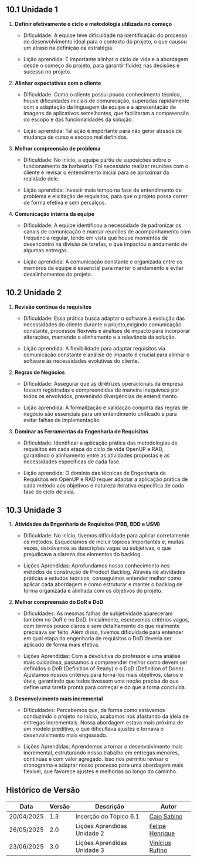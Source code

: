 ## 10.1 Unidade 1

1. **Definir efetivamente o ciclo e metodologia utilizada no começo**

    - Dificuldade: A equipe teve dificuldade na identificação do processo de desenvolvimento ideal para o contexto do projeto, o que causou um atraso na definição da estratégia.

    - Lição aprendida: É importante alinhar o ciclo de vida e a abordagem desde o começo do projeto, para garantir fluidez nas decisões e sucesso no projeto.

2. **Alinhar expectativas com o cliente**

    - Dificuldade: Como o cliente possui pouco conhecimento técnico, houve dificuldades iniciais de comunicação, superadas rapidamente com a adaptação da linguagem da equipe e a apresentação de imagens de aplicativos semelhantes, que facilitaram a compreensão do escopo e das funcionalidades da solução.

    - Lição aprendida: Tal ação é importante para não gerar atrasos de mudança de curso e escopo mal definidos.

3. **Melhor compreensão de problema**

    - Dificuldade: No início, a equipe partiu de suposições sobre o funcionamento da barbearia. Foi necessário realizar reuniões com o cliente e revisar o entendimento inicial para se aproximar da realidade dele.

    - Lição aprendida: Investir mais tempo na fase de entendimento de problema e elicitação de requisitos, para que o projeto possa correr de forma efetiva e sem percalços. 

4. **Comunicação interna da equipe**

    - Dificuldade: A equipe identificou a necessidade de padronizar os canais de comunicação e marcar reuniões de acompanhamento com frequência regular, tendo em vista que houve momentos de desencontro na divisão de tarefas, o que impactou o andamento de algumas entregas.

    - Lição aprendida: A comunicação constante e organizada entre os membros da equipe é essencial para manter o andamento e evitar desalinhamentos do projeto.

## 10.2 Unidade 2

1. **Revisão contínua de requisitos**

    - Dificuldade: Essa prática busca adaptar o software à evolução das necessidades do cliente durante o projeto,exigindo comunicação constante, processos flexíveis e análises de impacto para incorporar alterações, mantendo o alinhamento e a relevância da solução.

    - Lição aprendida:  A flexibilidade para adaptar requisitos via comunicação constante e análise de impacto é crucial para alinhar o software às necessidades evolutivas do cliente.

2. **Regras de Negócios** 

    - Dificuldade: Assegurar que as diretrizes operacionais da empresa fossem registradas e compreendidas de maneira inequívoca por todos os envolvidos, prevenindo divergências de entendimento.

    - Lição aprendida: A formalização e validação conjunta das regras de negócio são essenciais para um entendimento unificado e para evitar falhas de implementação.

3. **Dominar as Ferramentas da Engenharia de Requisitos**

    - Dificuldade: Identificar a aplicação prática das metodologias de requisitos em cada etapa do ciclo de vida OpenUP e RAD, garantindo o alinhamento entre as atividades 
propostas e as necessidades específicas de cada fase.

    - Lição aprendida: O domínio das técnicas de Engenharia de Requisitos em OpenUP e RAD requer adaptar a aplicação prática de cada método aos objetivos e natureza iterativa específica de cada fase do ciclo de vida.

## 10.3 Unidade 3

1. **Atividades da Engenharia de Requisitos (PBB, BDD e USM)**

    -  Dificuldade: No início, tivemos dificuldade para aplicar corretamente os métodos. Esquecíamos de incluir tópicos importantes e, muitas vezes, deixávamos as descrições vagas ou subjetivas, o que prejudicava a clareza dos elementos do backlog.

    - Lições Aprendidas: Aprofundamos nosso conhecimento nos métodos de construção de Product Backlog. Através de atividades práticas e estudos teóricos, conseguimos entender melhor como aplicar cada abordagem e como estruturar e manter o backlog de forma organizada e alinhada com os objetivos do projeto.

2. **Melhor compreensão do DoR e DoD**
    - Dificuldades: As mesmas falhas de subjetividade apareceram também no DoR e no DoD. Inicialmente, escrevemos critérios vagos, com termos pouco claros e sem detalhamento do que realmente precisava ser feito. Além disso, tivemos dificuldade para entender em qual etapa da engenharia de requisitos o DoD deveria ser aplicado de forma mais efetiva.

    - Lições Aprendidas: Com a devolutiva do professor e uma análise mais cuidadosa, passamos a compreender melhor como devem ser definidos o DoR (Definition of Ready) e o DoD (Definition of Done). Ajustamos nossos critérios para torná-los mais objetivos, claros e úteis, garantindo que todos tivessem uma noção precisa do que define uma tarefa pronta para começar e do que a torna concluída.

3. **Desenvolvimento mais incremental**
    - Dificuldades: Percebemos que, da forma como estávamos conduzindo o projeto no início, acabamos nos afastando da ideia de entregas incrementais. Nossa abordagem estava mais próxima de um modelo preditivo, o que dificultava ajustes e tornava o desenvolvimento mais engessado.

    - Lições Aprendidas: Aprendemos a tornar o desenvolvimento mais incremental, estruturando nosso trabalho em entregas menores, contínuas e com valor agregado. Isso nos permitiu revisar o cronograma e adaptar nosso processo para uma abordagem mais flexível, que favorece ajustes e melhorias ao longo do caminho.

## Histórico de Versão

| Data | Versão | Descrição | Autor |
|---|---|---|---|
| 20/04/2025 | 1.3 | Inserção do Tópico 6.1 | [Caio Sabino](https://github.com/caiomsabino) |
| 26/05/2025 | 2.0 | Lições Aprendidas Unidade 2| [Felipe Henrique](https://github.com/fhenrique77) |
| 23/06/2025 | 3.0 | Lições Aprendidas Unidade 3| [Vinícius Rufino](https://github.com/RufinoVfR) |